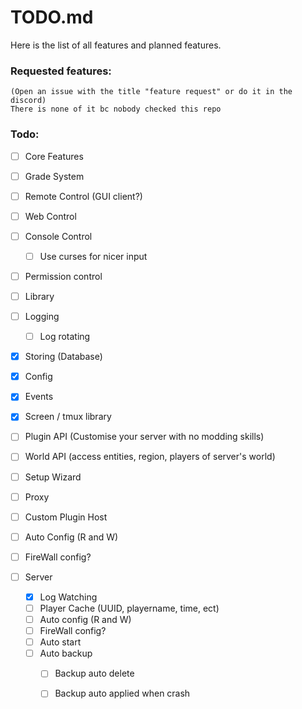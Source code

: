# TODO.md

Here is the list of all features and
planned features.


### Requested features:
    (Open an issue with the title "feature request" or do it in the discord) 
    There is none of it bc nobody checked this repo



### Todo:

 - [ ]  Core Features
   - [ ] Grade System
   - [ ] Remote Control (GUI client?) 
   - [ ] Web Control
   - [ ] Console Control
      - [ ] Use curses for nicer input
   - [ ] Permission control 

 - [ ]  Library
   - [ ] Logging 
     - [ ] Log rotating
   - [x] Storing (Database)
   - [x] Config
   - [x] Events
   - [x] Screen / tmux library

 - [ ] Plugin API (Customise your server with no modding skills) 
 - [ ] World API (access entities, region, players of server's world) 


 - [ ] Setup Wizard

 - [ ]  Proxy
   - [ ] Custom Plugin Host
   - [ ] Auto Config (R and W)
   - [ ] FireWall config?


 - [ ] Server
   - [x] Log Watching
   - [ ] Player Cache (UUID, playername, time, ect)
   - [ ] Auto config (R and W)
   - [ ] FireWall config?
   - [ ] Auto start
   - [ ] Auto backup
     - [ ] Backup auto delete
     - [ ] Backup auto applied when crash

